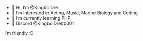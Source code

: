- 👋 Hi, I’m @KingboiDre
- 👀 I’m interested in Acting, Music, Marine Biology and Coding
- 🌱 I’m currently learning PHP
- 💞️ Discord @KingboiDre#0001

I'm friendly :D

